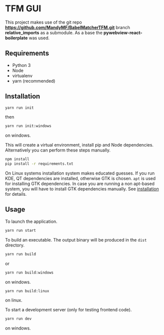 # TFM GUI
This project makes use of the git repo **https://github.com/MandyMF/BabelMatcherTFM.git** branch  **relative_imports** as a submodule. As a base the **pywebview-react-boilerplate** was used.

## Requirements
- Python 3
- Node
- virtualenv
- yarn (recommended)

## Installation

``` bash
yarn run init
```
then
``` bash
yarn run init:windows
```
on windows.

This will create a virtual environment, install pip and Node dependencies. Alternatively you can perform these steps manually.

``` bash
npm install
pip install -r requirements.txt
```

On Linux systems installation system makes educated guesses. If you run KDE, QT dependencies are installed, otherwise GTK is chosen. `apt` is used for installing GTK dependencies. In case you are running a non apt-based system, you will have to install GTK dependencies manually. See [installation](https://pywebview.flowrl.com/guide/installation.html) for details.

## Usage

To launch the application.

``` bash
yarn run start
```

To build an executable. The output binary will be produced in the `dist` directory.

``` bash
yarn run build
```
or
``` bash
yarn run build:windows
```
on windows.

``` bash
yarn run build:linux
```
on linux.

To start a development server (only for testing frontend code).


``` bash
yarn run dev
```
on windows.
